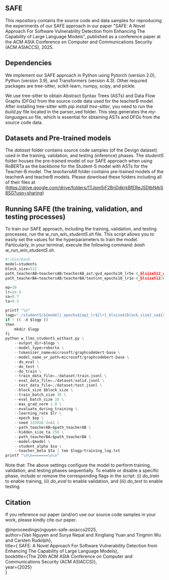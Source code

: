 ## SAFE
This repository contains the source code and data samples for reproducing the experiments of our SAFE approach in our paper "SAFE: A Novel Approach For Software Vulnerability Detection from Enhancing The Capability of Large Language Models", published as a conference paper at the ACM ASIA Conference on Computer and Communications Security (ACM ASIACCS), 2025.

## Dependencies
We implement our SAFE approach in Python using Pytorch (version 2.0), Python (version 3.9), and Transformers (version 4.3). Other required packages are tree-sitter, scikit-learn, numpy, scipy, and pickle.

We use tree-sitter to obtain Abstract Syntax Trees (ASTs) and Data Flow Graphs (DFGs) from the source code data used for the teacherB model. After installing tree-sitter with *pip install tree-sitter*, you need to run the *build.py* file located in the parser_ved folder. This step generates the *my-languages.so* file, which is essential for obtaining ASTs and DFGs from the source code data.

## Datasets and Pre-trained models
The *dataset* folder contains source code samples (of the Devign dataset) used in the training, validation, and testing (inference) phases. The *studentS* folder houses the pre-trained model of our SAFE approach when using RoBERTa as the backbone for the Student-S model with ASTs for the Teacher-B model. The *teachersAB* folder contains pre-trained models of the teacherA and teacherB models. Please download these folders including all of their files at (https://drive.google.com/drive/folders/1TJpm5iF2BnDdkrkBfEReJSDtbNAjS8SG?usp=sharing)

## Running SAFE (the training, validation, and testing processes)
To train our SAFE approach, including the training, validation, and testing processes, run the *w_run_win_studentS.sh* file. This script allows you to easily set the values for the hyperparameters to train the model. Particularly, in your terminal, execute the following command: *bash w_run_win_studentS.sh*.

```python
#!/bin/bash
model=students
block_size=512
path_teacherAB=teachersAB/teacherAB_ast/gvd_epochs10_lr5e-4_blsize512_wsize5_tempt256/checkpoint-best-acc/model.bin
path_teacherBA=teachersAB/teacherBA/textcnn_epochs10_lr1e-4_blsize512/checkpoint-best-acc/model.bin

ep=10
lr=2e-5
sa=0.7
ta=0.3

printf "\n"
logp="./studentS/${model}_epochs${ep}_lr${lr}_blsize${block_size}_sa${sa}_ta${ta}"
if ! (( -d $logp ))
then
	mkdir $logp
fi
python w_llms_studentS_withast.py \
	--output_dir=$logp \
	--model_type=roberta \
	--tokenizer_name=microsoft/graphcodebert-base \
	--model_name_or_path=microsoft/graphcodebert-base \
	--do_eval \
	--do_test \
	--do_train \
	--train_data_file=./dataset/train.jsonl \
	--eval_data_file=./dataset/valid.jsonl \
	--test_data_file=./dataset/test.jsonl \
	--block_size $block_size \
	--train_batch_size 16 \
	--eval_batch_size 16 \
	--max_grad_norm 1.0 \
	--evaluate_during_training \
	--learning_rate $lr \
	--epoch $ep \
	--seed 123456 2>&1 \
	--path_teacherAB=$path_teacherAB \
	--hidden_size_ta 256 \
	--path_teacherBA=$path_teacherBA \
	--model=$model \
	--student_alpha $sa \
	--teacher_beta $ta | tee $logp/training_log.txt
printf "\n\n=======\n\n"
```

Note that: The above settings configure the model to perform training, validation, and testing phases sequentially. To enable or disable a specific phase, include or remove the corresponding flags in the script: (i) *do_train* to enable training, (ii) *do_eval* to enable validation, and (iii) *do_test* to enable testing.

## Citation

If you reference our paper (and/or) use our source code samples in your work, please kindly cite our paper.

@inproceedings{nguyen-safe-asiaccs2025,<br/>
      author={Van Nguyen and Surya Nepal and Xingliang Yuan and Tingmin Wu and Carsten Rudolph},<br/>
      title={ SAFE: A Novel Approach For Software Vulnerability Detection from Enhancing The Capability of Large Language Models},<br/>
      booktitle={The 20th ACM ASIA Conference on Computer and Communications Security (ACM ASIACCS)},<br/>
      year={2025}<br/>
}
